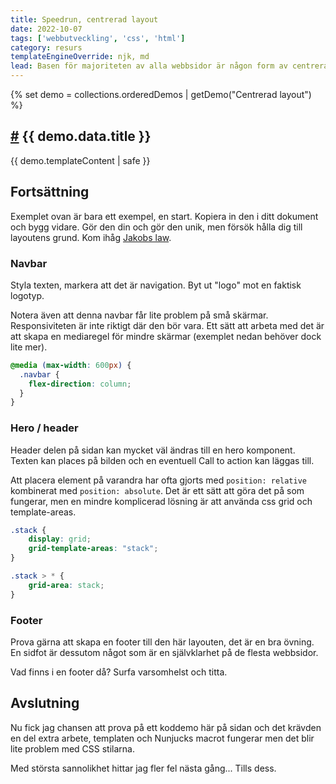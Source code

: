 ```yaml
---
title: Speedrun, centrerad layout
date: 2022-10-07
tags: ['webbutveckling', 'css', 'html']
category: resurs
templateEngineOverride: njk, md
lead: Basen för majoriteten av alla webbsidor är någon form av centrerad layout med en toppnavigation. Detta är en snabbguide för att komma igång med en sådan layout. Kopiera den, lär dig den och ändra!
---
```


{% set demo = collections.orderedDemos | getDemo("Centrerad layout") %}
<article>
    <h2 id="{{ demo.data.title | slugify }}">
        <a class="header-anchor" href="#{{ demo.data.title | slugify }}">
            <span aria-hidden="true">#</span></a> {{ demo.data.title }}
    </h2>
  {{ demo.templateContent | safe }}
</article>

## Fortsättning

Exemplet ovan är bara ett exempel, en start. Kopiera in den i ditt dokument och bygg vidare. Gör den din och gör den unik, men försök hålla dig till layoutens grund. Kom ihåg [Jakobs law](https://lawsofux.com/jakobs-law/).

### Navbar

Styla texten, markera att det är navigation. Byt ut "logo" mot en faktisk logotyp.

Notera även att denna navbar får lite problem på små skärmar. Responsiviteten är inte riktigt där den bör vara. Ett sätt att arbeta med det är att skapa en mediaregel för mindre skärmar (exemplet nedan behöver dock lite mer).

```css
@media (max-width: 600px) {
  .navbar {
    flex-direction: column;
  }
}
```

### Hero / header

Header delen på sidan kan mycket väl ändras till en hero komponent. Texten kan places på bilden och en eventuell Call to action kan läggas till.

Att placera element på varandra har ofta gjorts med ```position: relative``` kombinerat med ```position: absolute```. Det är ett sätt att göra det på som fungerar, men en mindre komplicerad lösning är att använda css grid och template-areas.

```css
.stack {
    display: grid;
    grid-template-areas: "stack";
}

.stack > * {
    grid-area: stack;
}
```

### Footer

Prova gärna att skapa en footer till den här layouten, det är en bra övning. En sidfot är dessutom något som är en självklarhet på de flesta webbsidor.

Vad finns i en footer då? Surfa varsomhelst och titta.

## Avslutning

Nu fick jag chansen att prova på ett koddemo här på sidan och det krävden en del extra arbete, templaten och Nunjucks macrot fungerar men det blir lite problem med CSS stilarna.

Med största sannolikhet hittar jag fler fel nästa gång... Tills dess.